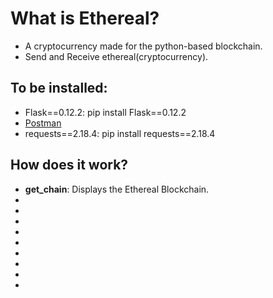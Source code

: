 # What is Ethereal?
- A cryptocurrency made for the python-based blockchain.
- Send and Receive ethereal(cryptocurrency).

## To be installed:
- Flask==0.12.2: pip install Flask==0.12.2
- [Postman](https://www.getpostman.com/)
- requests==2.18.4: pip install requests==2.18.4

## How does it work?
- <b>get_chain</b>: Displays the Ethereal Blockchain.
- <b></b>
- <b></b>
- <b></b>
- <b></b>
- <b></b>
- <b></b>
- <b></b>
- <b></b>
- <b></b>
